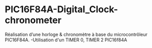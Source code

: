# PIC16F84A-Digital_Clock-chronometer
Réalisation d’une horloge &amp; chronomètre à base du microcontrôleur PIC16F84A.
-Utilisation d'un TIMER 0, TIMER 2 PIC16f84A
